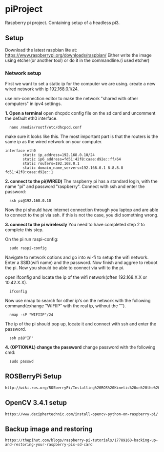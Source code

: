 # piProject
Raspberry pi project. Containing setup of a headless pi3.


## Setup 
Download the latest raspbian lite at: https://www.raspberrypi.org/downloads/raspbian/
Either write the image using etcher(or another tool) or do it in the commandline.(i used etcher)

### Network setup
First we want to set a static ip for the computer we are using. create a new wired network with ip 192.168.0.1/24.

use nm-connection editor to make the network "shared with other computers" in ipv4 settings.

__1. Open a terminal__
open dhcpdc config file on the sd card and uncomment the default eth0 interface.
```
  nano /media/rootf/etc/dhcpcd.conf
```

make sure it looks like this. The most important part is that the routers is the same ip as the wired network on your computer.
```
interface eth0
        static ip_address=192.168.0.10/24
        static ip6_address=fd51:42f8:caae:d92e::ff/64
        static routers=192.168.0.1
        static domain_name_servers=192.168.0.1 8.8.8.8 fd51:42f8:caae:d92e::1
```
__2. connect to the pi(WIRED)__
The raspberry pi has a standard login, with the name "pi" and password "raspberry". 
Connect with ssh and enter the password:
```
  ssh pi@192.168.0.10
```

Now the pi should have internet connection through you laptop and are able to connect to the pi via ssh. if this is not the case, you did something wrong.

__3. connect to the pi wirelessly__
You need to have completed step 2 to complete this step.

On the pi run raspi-config:
```
  sudo raspi-config
```

Navigate to network options and go into wi-fi to setup the wifi network.
Enter a SSID(wifi name) and the password. Now finish and aggree to reboot the pi. 
Now you should be able to connect via wifi to the pi. 

open ifconfig and locate the ip of the wifi network(often 192.168.X.X or 10.42.X.X).
```
  ifconfig
```
Now use nmap to search for other ip's on the network with the following command(exhange "WIFIIP" with the real ip, without the "").
```
  nmap -sP "WIFIIP"/24
```

The ip of the pi should pop up, locate it and connect with ssh and enter the password.

```
  ssh pi@"IP"
```

__4. (OPTIONAL) change the password__
change password with the following cmd:
```
  sudo passwd
```

## ROSBerryPi Setup
```
http://wiki.ros.org/ROSberryPi/Installing%20ROS%20Kinetic%20on%20the%20Raspberry%20Pi
```

## OpenCV 3.4.1 setup
```
https://www.deciphertechnic.com/install-opencv-python-on-raspberry-pi/
```

## Backup image and restoring
```
https://thepihut.com/blogs/raspberry-pi-tutorials/17789160-backing-up-and-restoring-your-raspberry-pis-sd-card
```
